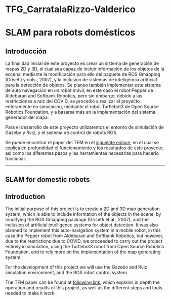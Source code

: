 # TFG_CarratalaRizzo-Valderico
 
# SLAM para robots domésticos

## Introducción

La finalidad inicial de este proyecto es crear un sistema de generación de mapas 2D y 3D, el cual sea capaz de incluir información de los objetos de la escena, mediante la modificación para ello del paquete de ROS Gmapping (Grisetti y cols., 2007), y la inclusion de sistemas de inteligencia artificial para la detección de objetos. Se planeo también implementar este sistema de auto navegación en un robot móvil, en este caso el robot Pepper de Aldebaran and Softbank Robotics, pero sin embargo, debido a las restricciones a raíz del COVID, se procedió a realizar el proyecto enteramente en simulación, mediante el robot Turtlebot3 de Open Source Robotics Foundation, y a basarse más en la implementación del sistema generador del mapa.

Para el desarrollo de este proyecto utilizaremos el entorno de simulación de Gazebo y Rviz, y el sistema de control de robots ROS.
		
Se puede encontrar el paper del TFM en el [siguiente enlace](http://rua.ua.es/dspace/handle/10045/115945), en el cual se explica en profundidad el funcionamiento y los resultados de este proyecto, así como los diferentes pasos y las herramientas necesarias para hacerlo funcionar.

---
 
## SLAM for domestic robots

## Introduction

The initial purpose of this project is to create a 2D and 3D map generation system, which is able to include information of the objects in the scene, by modifying the ROS Gmapping package (Grisetti et al., 2007), and the inclusion of artificial intelligence systems for object detection. It was also planned to implement this auto-navigation system in a mobile robot, in this case the Pepper robot from Aldebaran and Softbank Robotics, but however, due to the restrictions due to COVID, we proceeded to carry out the project entirely in simulation, using the Turtlebot3 robot from Open Source Robotics Foundation, and to rely more on the implementation of the map generating system.

For the development of this project we will use the Gazebo and Rviz simulation environment, and the ROS robot control system.
		
The TFM paper can be found at [following link](http://rua.ua.es/dspace/handle/10045/115945), which explains in depth the operation and results of this project, as well as the different steps and tools needed to make it work.
